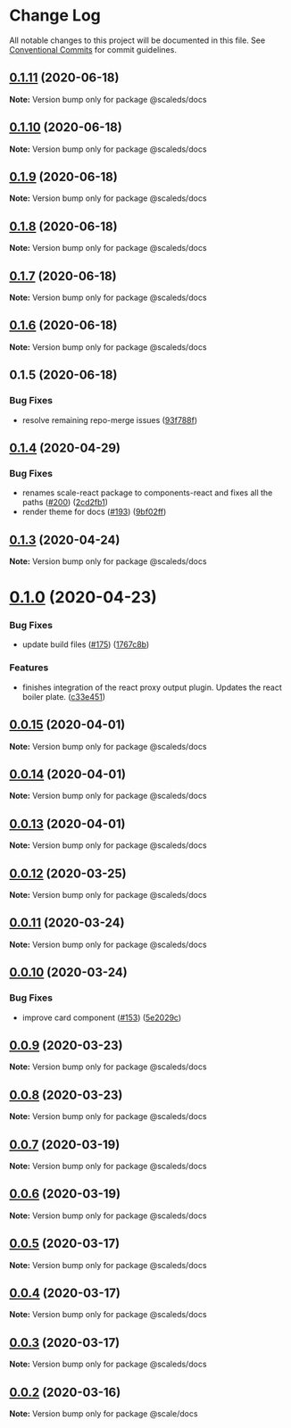 # Change Log

All notable changes to this project will be documented in this file.
See [Conventional Commits](https://conventionalcommits.org) for commit guidelines.

## [0.1.11](https://github.com/gatsbyjs/gatsby-starter-default/compare/v0.1.10...v0.1.11) (2020-06-18)

**Note:** Version bump only for package @scaleds/docs





## [0.1.10](https://github.com/gatsbyjs/gatsby-starter-default/compare/v0.1.9...v0.1.10) (2020-06-18)

**Note:** Version bump only for package @scaleds/docs





## [0.1.9](https://github.com/gatsbyjs/gatsby-starter-default/compare/v0.1.8...v0.1.9) (2020-06-18)

**Note:** Version bump only for package @scaleds/docs





## [0.1.8](https://github.com/gatsbyjs/gatsby-starter-default/compare/v0.1.7...v0.1.8) (2020-06-18)

**Note:** Version bump only for package @scaleds/docs





## [0.1.7](https://github.com/gatsbyjs/gatsby-starter-default/compare/v0.1.6...v0.1.7) (2020-06-18)

**Note:** Version bump only for package @scaleds/docs





## [0.1.6](https://github.com/gatsbyjs/gatsby-starter-default/compare/v0.1.5...v0.1.6) (2020-06-18)

**Note:** Version bump only for package @scaleds/docs





## 0.1.5 (2020-06-18)


### Bug Fixes

* resolve remaining repo-merge issues ([93f788f](https://github.com/gatsbyjs/gatsby-starter-default/commit/93f788f2027f5331aee8f6214ff2b563a624165e))





## [0.1.4](https://github.com/gatsbyjs/gatsby-starter-default/compare/v0.1.3...v0.1.4) (2020-04-29)

### Bug Fixes

- renames scale-react package to components-react and fixes all the paths ([#200](https://github.com/gatsbyjs/gatsby-starter-default/issues/200)) ([2cd2fb1](https://github.com/gatsbyjs/gatsby-starter-default/commit/2cd2fb11d29d82640b244108c3ba75f77fca3f1b))
- render theme for docs ([#193](https://github.com/gatsbyjs/gatsby-starter-default/issues/193)) ([9bf02ff](https://github.com/gatsbyjs/gatsby-starter-default/commit/9bf02ff14912894a5f266b095493a742da9f0316))

## [0.1.3](https://github.com/gatsbyjs/gatsby-starter-default/compare/v0.1.2...v0.1.3) (2020-04-24)

**Note:** Version bump only for package @scaleds/docs

# [0.1.0](https://github.com/gatsbyjs/gatsby-starter-default/compare/v0.0.12...v0.1.0) (2020-04-23)

### Bug Fixes

- update build files ([#175](https://github.com/gatsbyjs/gatsby-starter-default/issues/175)) ([1767c8b](https://github.com/gatsbyjs/gatsby-starter-default/commit/1767c8bf98927d00afdce177f0e367d79c456e77))

### Features

- finishes integration of the react proxy output plugin. Updates the react boiler plate. ([c33e451](https://github.com/gatsbyjs/gatsby-starter-default/commit/c33e4514fb840cc2e19e53dee1b17c30e27320ac))

## [0.0.15](https://github.com/gatsbyjs/gatsby-starter-default/compare/v0.0.14...v0.0.15) (2020-04-01)

**Note:** Version bump only for package @scaleds/docs

## [0.0.14](https://github.com/gatsbyjs/gatsby-starter-default/compare/v0.0.13...v0.0.14) (2020-04-01)

**Note:** Version bump only for package @scaleds/docs

## [0.0.13](https://github.com/gatsbyjs/gatsby-starter-default/compare/v0.0.12...v0.0.13) (2020-04-01)

**Note:** Version bump only for package @scaleds/docs

## [0.0.12](https://github.com/gatsbyjs/gatsby-starter-default/compare/v0.0.11...v0.0.12) (2020-03-25)

**Note:** Version bump only for package @scaleds/docs

## [0.0.11](https://github.com/gatsbyjs/gatsby-starter-default/compare/v0.0.10...v0.0.11) (2020-03-24)

**Note:** Version bump only for package @scaleds/docs

## [0.0.10](https://github.com/gatsbyjs/gatsby-starter-default/compare/v0.0.9...v0.0.10) (2020-03-24)

### Bug Fixes

- improve card component ([#153](https://github.com/gatsbyjs/gatsby-starter-default/issues/153)) ([5e2029c](https://github.com/gatsbyjs/gatsby-starter-default/commit/5e2029c8ef7ce5fbb4e07c8db04cae6a4926ff82))

## [0.0.9](https://github.com/gatsbyjs/gatsby-starter-default/compare/v0.0.8...v0.0.9) (2020-03-23)

**Note:** Version bump only for package @scaleds/docs

## [0.0.8](https://github.com/gatsbyjs/gatsby-starter-default/compare/v0.0.7...v0.0.8) (2020-03-23)

**Note:** Version bump only for package @scaleds/docs

## [0.0.7](https://github.com/gatsbyjs/gatsby-starter-default/compare/v0.0.6...v0.0.7) (2020-03-19)

**Note:** Version bump only for package @scaleds/docs

## [0.0.6](https://github.com/gatsbyjs/gatsby-starter-default/compare/v0.0.5...v0.0.6) (2020-03-19)

**Note:** Version bump only for package @scaleds/docs

## [0.0.5](https://github.com/gatsbyjs/gatsby-starter-default/compare/v0.0.3...v0.0.5) (2020-03-17)

**Note:** Version bump only for package @scaleds/docs

## [0.0.4](https://github.com/gatsbyjs/gatsby-starter-default/compare/v0.0.3...v0.0.4) (2020-03-17)

**Note:** Version bump only for package @scaleds/docs

## [0.0.3](https://github.com/gatsbyjs/gatsby-starter-default/compare/v0.0.2...v0.0.3) (2020-03-17)

**Note:** Version bump only for package @scaleds/docs

## [0.0.2](https://github.com/gatsbyjs/gatsby-starter-default/compare/v0.4.0...v0.0.2) (2020-03-16)

**Note:** Version bump only for package @scale/docs
